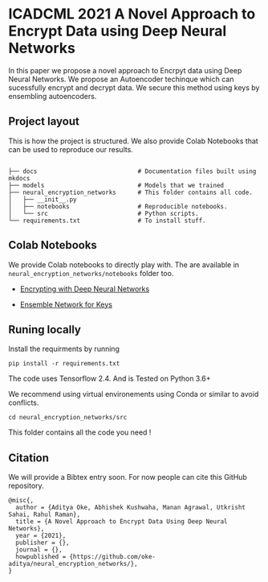# ICADCML 2021 A Novel Approach to Encrypt Data using Deep Neural Networks

In this paper we propose a novel approach to Encrpyt data using Deep Neural Networks.
We propose an Autoencoder techinque which can sucessfully encrypt and decrypt data.
We secure this method using keys by ensembling autoencoders.

## Project layout

This is how the project is structured.
We also provide Colab Notebooks that can be used to reproduce our results.

```

├── docs                            # Documentation files built using mkdocs
├── models                          # Models that we trained
├── neural_encryption_networks      # This folder contains all code.
│   ├── __init__.py
│   ├── notebooks                   # Reproducible notebooks.
│   └── src                         # Python scripts.
└── requirements.txt                # To install stuff.
```

## Colab Notebooks

We provide Colab notebooks to directly play with. The are available in `neural_encryption_networks/notebooks` folder too.

- [Encrypting with Deep Neural Networks](https://colab.research.google.com/drive/1E6sgBR0NLuUjqRD-705Bf_oG9kEQP1uF?usp=sharing)

- [Ensemble Network for Keys](https://colab.research.google.com/drive/1YRdKXOPMcpeLH7s1IOzSVmd_eBdFWKZy?usp=sharing)


## Runing locally

Install the requirments by running

```
pip install -r requirements.txt
```

The code uses Tensorflow 2.4. And is Tested on Python 3.6+

We recommend using virtual environements using Conda or similar to avoid conflicts.

```
cd neural_encryption_networks/src
```

This folder contains all the code you need !

## Citation

We will provide a Bibtex entry soon.
For now people can cite this GitHub repository.

```
@misc{,
  author = {Aditya Oke, Abhishek Kushwaha, Manan Agrawal, Utkrisht Sahai, Rahul Raman},
  title = {A Novel Approach to Encrypt Data Using Deep Neural Networks},
  year = {2021},
  publisher = {},
  journal = {},
  howpublished = {https://github.com/oke-aditya/neural_encryption_networks/},
}
```
